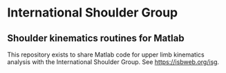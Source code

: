 International Shoulder Group
=============================

Shoulder kinematics routines for Matlab
---------------------------------------

This repository exists to share Matlab code for upper limb kinematics analysis with the International Shoulder Group. See https://isbweb.org/isg.
